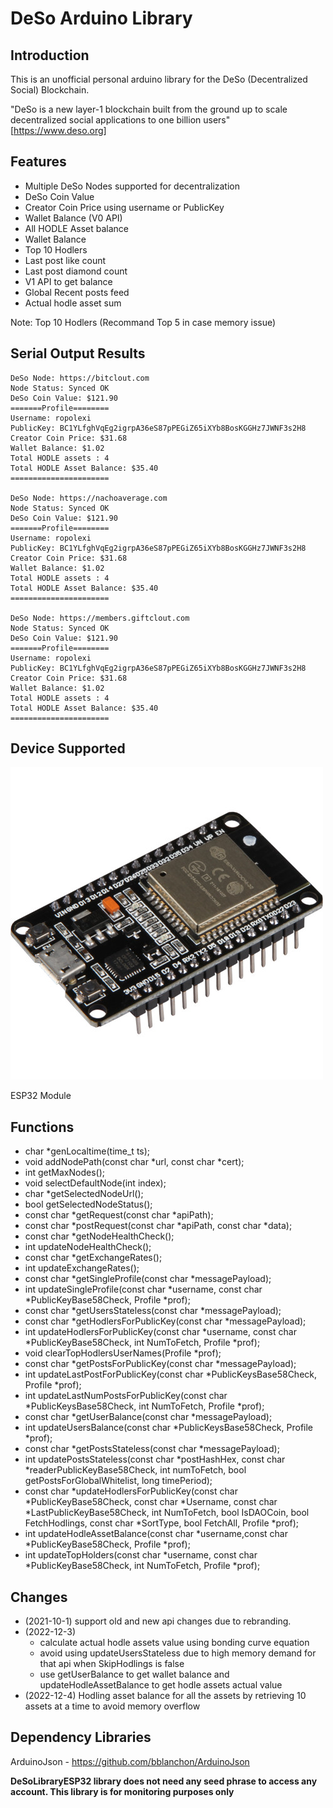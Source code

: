 # DeSo Arduino Library

## Introduction
This is an unofficial personal arduino library for the DeSo (Decentralized Social) Blockchain.

"DeSo is a new layer-1 blockchain built from the ground up to scale decentralized social applications to one billion users" [https://www.deso.org]

## Features
- Multiple DeSo Nodes supported for decentralization 
- DeSo Coin Value
- Creator Coin Price using username or PublicKey
- Wallet Balance (V0 API)
- All HODLE Asset balance
- Wallet Balance
- Top 10 Hodlers
- Last post like count
- Last post diamond count
- V1 API to get balance
- Global Recent posts feed
- Actual hodle asset sum 

Note: Top 10 Hodlers (Recommand Top 5 in case memory issue)

## Serial Output Results
```
DeSo Node: https://bitclout.com
Node Status: Synced OK
DeSo Coin Value: $121.90
=======Profile========
Username: ropolexi
PublicKey: BC1YLfghVqEg2igrpA36eS87pPEGiZ65iXYb8BosKGGHz7JWNF3s2H8
Creator Coin Price: $31.68
Wallet Balance: $1.02
Total HODLE assets : 4
Total HODLE Asset Balance: $35.40
======================

DeSo Node: https://nachoaverage.com
Node Status: Synced OK
DeSo Coin Value: $121.90
=======Profile========
Username: ropolexi
PublicKey: BC1YLfghVqEg2igrpA36eS87pPEGiZ65iXYb8BosKGGHz7JWNF3s2H8
Creator Coin Price: $31.68
Wallet Balance: $1.02
Total HODLE assets : 4
Total HODLE Asset Balance: $35.40
======================

DeSo Node: https://members.giftclout.com
Node Status: Synced OK
DeSo Coin Value: $121.90
=======Profile========
Username: ropolexi
PublicKey: BC1YLfghVqEg2igrpA36eS87pPEGiZ65iXYb8BosKGGHz7JWNF3s2H8
Creator Coin Price: $31.68
Wallet Balance: $1.02
Total HODLE assets : 4
Total HODLE Asset Balance: $35.40
======================
```
## Device Supported

![esp32](esp32.jpg)

ESP32 Module



## Functions
- char *genLocaltime(time_t ts);
- void addNodePath(const char *url, const char *cert);
- int getMaxNodes();
- void selectDefaultNode(int index);
- char *getSelectedNodeUrl();
- bool getSelectedNodeStatus();
- const char *getRequest(const char *apiPath);
- const char *postRequest(const char *apiPath, const char *data);
- const char *getNodeHealthCheck();
- int updateNodeHealthCheck();
- const char *getExchangeRates();
- int updateExchangeRates();
- const char *getSingleProfile(const char *messagePayload);
- int updateSingleProfile(const char *username, const char *PublicKeyBase58Check, Profile *prof);
- const char *getUsersStateless(const char *messagePayload);
- const char *getHodlersForPublicKey(const char *messagePayload);
- int updateHodlersForPublicKey(const char *username, const char *PublicKeyBase58Check, int NumToFetch, Profile *prof);
- void clearTopHodlersUserNames(Profile *prof);
- const char *getPostsForPublicKey(const char *messagePayload);
- int updateLastPostForPublicKey(const char *PublicKeysBase58Check, Profile *prof);
- int updateLastNumPostsForPublicKey(const char *PublicKeysBase58Check, int NumToFetch, Profile *prof);
- const char *getUserBalance(const char *messagePayload);
- int updateUsersBalance(const char *PublicKeysBase58Check, Profile *prof);
- const char *getPostsStateless(const char *messagePayload);
- int updatePostsStateless(const char *postHashHex, const char *readerPublicKeyBase58Check, int numToFetch, bool getPostsForGlobalWhitelist, long timePeriod);
- const char *updateHodlersForPublicKey(const char *PublicKeyBase58Check,
                                        const char *Username, const char *LastPublicKeyBase58Check, int NumToFetch,
                                        bool IsDAOCoin, bool FetchHodlings, const char *SortType, bool FetchAll, Profile *prof);
- int updateHodleAssetBalance(const char *username,const char *PublicKeyBase58Check, Profile *prof);
- int updateTopHolders(const char *username, const char *PublicKeyBase58Check, int NumToFetch, Profile *prof);
   
## Changes
- (2021-10-1) support old and new api changes due to rebranding.
- (2022-12-3) 
  - calculate actual hodle assets value using bonding curve equation
  - avoid using updateUsersStateless due to high memory demand for that api when SkipHodlings is false
  - use getUserBalance to get wallet balance and updateHodleAssetBalance to get hodle assets actual value
- (2022-12-4) Hodling asset balance for all the assets by retrieving 10 assets at a time to avoid memory overflow
## Dependency Libraries
ArduinoJson - https://github.com/bblanchon/ArduinoJson


**DeSoLibraryESP32 library does not need any seed phrase to access any account. This library is for monitoring purposes only**